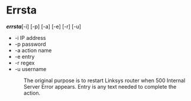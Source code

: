 <html>
    
<h1>Errsta</h1>
<p> <b><em>errsta</em></b>[-i] [-p] [-a] [-e] [-r] [-u]</p>
    
</body>
<ul>
    <li>-i IP address</li>
 <li>-p password</li>
 <li>-a action name</li>
 <li>-e entry</li>
 <li>-r regex </li>
 <li>-u username</li>
<ul>

The original purpose is to restart Linksys router when 500 Internal Server Error appears. 
Entry is any text needed to complete the action.
</html>
